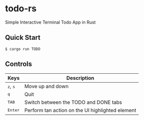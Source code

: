 # todo-rs

Simple Interactive Terminal Todo App in Rust

## Quick Start

```console
$ cargo run TODO
```

## Controls

| Keys                       | Description                                      |
| -------------------------- | ------------------------------------------------ |
| <kbd>z</kbd>, <kbd>s</kbd> | Move up and down                                 |
| <kbd>q</kbd>               | Quit                                             |
| <kbd>TAB</kbd>             | Switch between the TODO and DONE tabs            |
| <kbd>Enter</kbd>           | Perform tan action on the UI highlighted element |

